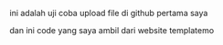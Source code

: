 ini adalah uji coba upload file di github pertama saya

dan ini code yang saya ambil dari website templatemo
